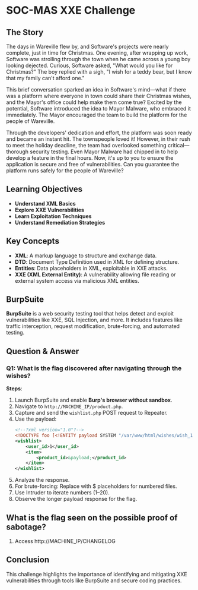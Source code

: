 # SOC-MAS XXE Challenge

## The Story
The days in Wareville flew by, and Software's projects were nearly complete, just in time for Christmas. One evening, after wrapping up work, Software was strolling through the town when he came across a young boy looking dejected. Curious, Software asked, "What would you like for Christmas?" The boy replied with a sigh, "I wish for a teddy bear, but I know that my family can't afford one."

This brief conversation sparked an idea in Software's mind—what if there was a platform where everyone in town could share their Christmas wishes, and the Mayor's office could help make them come true? Excited by the potential, Software introduced the idea to Mayor Malware, who embraced it immediately. The Mayor encouraged the team to build the platform for the people of Wareville.

Through the developers' dedication and effort, the platform was soon ready and became an instant hit. The townspeople loved it! However, in their rush to meet the holiday deadline, the team had overlooked something critical—thorough security testing. Even Mayor Malware had chipped in to help develop a feature in the final hours. Now, it's up to you to ensure the application is secure and free of vulnerabilities. Can you guarantee the platform runs safely for the people of Wareville?

## Learning Objectives
- **Understand XML Basics**
- **Explore XXE Vulnerabilities**
- **Learn Exploitation Techniques**
- **Understand Remediation Strategies**

## Key Concepts
- **XML**: A markup language to structure and exchange data.  
- **DTD**: Document Type Definition used in XML for defining structure.  
- **Entities**: Data placeholders in XML, exploitable in XXE attacks.  
- **XXE (XML External Entity)**: A vulnerability allowing file reading or external system access via malicious XML entities.

## BurpSuite
**BurpSuite** is a web security testing tool that helps detect and exploit vulnerabilities like XXE, SQL Injection, and more. It includes features like traffic interception, request modification, brute-forcing, and automated testing.

## Question & Answer

### Q1: What is the flag discovered after navigating through the wishes?
**Steps**:  
1. Launch BurpSuite and enable **Burp's browser without sandbox**.  
2. Navigate to `http://MACHINE_IP/product.php`.  
3. Capture and send the `wishlist.php` POST request to Repeater.  
4. Use the payload:  
   ```xml
   <!--?xml version="1.0"?-->
   <!DOCTYPE foo [<!ENTITY payload SYSTEM "/var/www/html/wishes/wish_1.txt"> ]>
   <wishlist>
       <user_id>1</user_id>
       <item>
           <product_id>&payload;</product_id>
       </item>
   </wishlist>
5. Analyze the response.
6. For brute-forcing: Replace with $ placeholders for numbered files.
7. Use Intruder to iterate numbers (1–20).
8. Observe the longer payload response for the flag.

## What is the flag seen on the possible proof of sabotage?
1. Access http://MACHINE_IP/CHANGELOG

## Conclusion 
This challenge highlights the importance of identifying and mitigating XXE vulnerabilities through tools like BurpSuite and secure coding practices.
